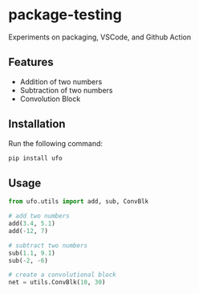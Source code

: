 # package-testing
Experiments on packaging, VSCode, and Github Action

## Features
* Addition of two numbers
* Subtraction of two numbers
* Convolution Block

## Installation

Run the following command:
```python
pip install ufo
```

## Usage

```python
from ufo.utils import add, sub, ConvBlk

# add two numbers
add(3.4, 5.1)
add(-12, 7)

# subtract two numbers
sub(1.1, 9.1)
sub(-2, -6)

# create a convolutional block
net = utils.ConvBlk(10, 30)
```